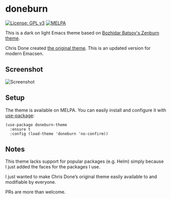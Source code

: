 # doneburn

[![License: GPL
v3](https://img.shields.io/badge/License-GPL%20v3-blue.svg)](https://www.gnu.org/licenses/gpl-3.0) [![MELPA](https://melpa.org/packages/doneburn-theme-badge.svg)](https://melpa.org/#/doneburn-theme)

This is a dark on light Emacs theme based on [Bozhidar Batsov's Zenburn
theme](https://github.com/bbatsov/zenburn-emacs).

Chris Done created [the original theme](https://github.com/chrisdone/zenburn).
This is an updated version for modern Emacsen.

## Screenshot

![Screenshot](https://github.com/manuel-uberti/doneburn/blob/master/screenshot.png)

## Setup

The theme is available on MELPA. You can easily install and configure it with [use-package](https://github.com/jwiegley/use-package):

``` emacs-lisp
(use-package doneburn-theme
  :ensure t
  :config (load-theme 'doneburn 'no-confirm))
```

## Notes

This theme lacks support for popular packages (e.g. Helm) simply because I just
added the faces for the packages I use.

I just wanted to make Chris Done’s original theme easily available to and
modifiable by everyone.

PRs are more than welcome.
